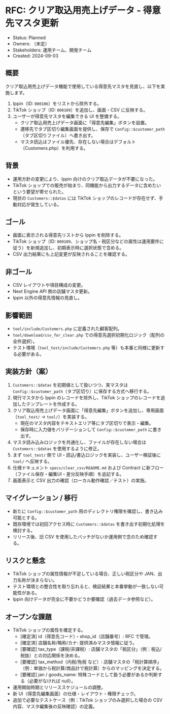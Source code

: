 # RFC: クリア取込用売上げデータ - 得意先マスタ更新

- Status: Planned
- Owners: （未定）
- Stakeholders: 運用チーム、開発チーム
- Created: 2024-09-03

## 概要
クリア取込用売上げデータ機能で使用している得意先マスタを見直し、以下を実施します。

1. Ippin（ID: `000106`）をリストから除外する。
2. TikTok ショップ（ID: `000109`）を追加し、画面・CSV に反映する。
3. ユーザーが得意先マスタを編集できる UI を整備する。
   - クリア取込用売上げデータ画面に「得意先編集」ボタンを設置。
   - 遷移先でタブ区切り編集画面を提供し、保存で `Config::$customer_path`（タブ区切りファイル）へ書き出す。
   - マスタ読込はファイル優先、存在しない場合はデフォルト（Customers.php）を利用する。

## 背景
- 運用方針の変更により、Ippin 向けのクリア取込データが不要になった。
- TikTok ショップでの販売が始まり、同機能から出力するデータに含めたいという要望が寄せられた。
- 現状の `Customers::$datas` には TikTok ショップのレコードが存在せず、手動対応が発生している。

## ゴール
- 画面に表示される得意先リストから Ippin を削除する。
- TikTok ショップ（ID: `000109`、ショップ名・税区分などの属性は運用要件に従う）を新規追加し、初期表示時に選択状態で含める。
- CSV 出力結果にも上記変更が反映されることを確認する。

## 非ゴール
- CSV レイアウトや項目構成の変更。
- Next Engine API 側の店舗マスタ更新。
- Ippin 以外の得意先情報の見直し。

## 影響範囲
- `tool/include/Customers.php` に定義された顧客配列。
- `tool/download/csv_for_clear.php` での得意先選択初期化ロジック（配列の全件選択）。
- テスト環境（`tool_test/include/Customers.php` 等）も本番と同様に更新する必要がある。

## 実装方針（案）
1. `Customers::$datas` を初期値として扱いつつ、実マスタは `Config::$customer_path`（タブ区切り）に保存する方式へ移行する。
2. 現行マスタから Ippin のレコードを除外し、TikTok ショップのレコードを追加したテンプレートを作成する。
3. クリア取込用売上げデータ画面に「得意先編集」ボタンを追加し、専用画面（`tool_test/` → `tool/`）を実装する。
   - 現在のマスタ内容をテキストエリア等にタブ区切りで表示・編集。
   - 保存時に入力値をバリデーションして `Config::$customer_path` に書き出す。
4. マスタ読み込みロジックを共通化し、ファイルが存在しない場合は `Customers::$datas` を使用するように修正。
5. まず `tool_test/` 側で UI・読込/書込ロジックを実装し、ユーザー検証後に `tool/` へ反映する。
6. 仕様ドキュメント `specs/clear_csv/README.md` および Contract に新フロー（ファイル保存・編集UI・差分反映手順）を追記する。
7. 画面表示と CSV 出力の確認（ローカル動作確認／テスト）の実施。

## マイグレーション / 移行
- 新たに `Config::$customer_path` 用のディレクトリ権限を確認し、書き込み可能とする。
- 既存環境では初回アクセス時に `Customers::$datas` を書き出す初期化処理を検討する。
- リリース後、旧 CSV を使用したバッチがないか運用側で念のため確認する。

## リスクと懸念
- TikTok ショップの属性情報が不足している場合、正しい税区分や JAN、出力名称が決まらない。
- テスト環境との整合性を取り忘れると、検証結果と本番挙動が一致しない可能性がある。
- Ippin 向けデータが完全に不要かどうか要確認（過去データ参照など）。

## オープンな課題
- TikTok ショップの属性を確定する。
  - [確定済] id（得意先コード）・shop_id（店舗番号）: RFC で管理。
  - [確定済] 店舗名称/略称/カナ: 提供済みマスタ情報に従う。
  - [要確認] tax_type（課税/非課税）: 店舗マスタの「税区分」（例：税込/税抜）との対応関係を決める。
  - [要確認] tax_method（内税/免税 など）: 店舗マスタの「税計算順序」（例：単価から税計算/商品計で税計算）からのマッピングを決定する。
  - [要確認] jan / goods_name: 特殊コードとして扱う必要があるか判断する（必要がなければ null）。
- 運用開始時期とリリーススケジュールの調整。
- 新 UI（得意先編集画面）の仕様・レイアウト・権限チェック。
- 追加で必要なテストケース（例：TikTok ショップのみ選択した場合の CSV 内容、マスタ編集後の反映確認）の定義。
